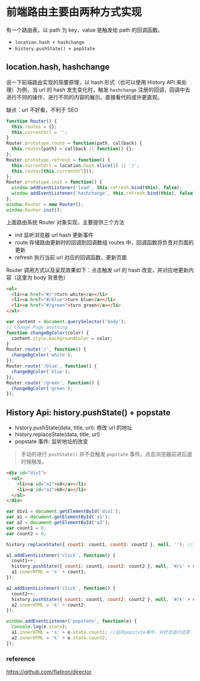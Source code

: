 # 前端路由主要由两种方式实现

有一个路由表，以 path 为 key，value 是触发给 path 的回调函数。

- `location.hash + hashchange`
- `history.pushState() + popState`

## location.hash, hashchange

说一下前端路由实现的简要原理，以 hash 形式（也可以使用 History API 来处理）为例，当 url 的 hash 发生变化时，触发 `hashchange` 注册的回调，回调中去进行不同的操作，进行不同的内容的展示。直接看代码或许更直观。

缺点：url 不好看，不利于 SEO

```javascript
function Router() {
  this.routes = {};
  this.currentUrl = '';
}
Router.prototype.route = function(path, callback) {
  this.routes[path] = callback || function() {};
};
Router.prototype.refresh = function() {
  this.currentUrl = location.hash.slice(1) || '/';
  this.routes[this.currentUrl]();
};
Router.prototype.init = function() {
  window.addEventListener('load', this.refresh.bind(this), false);
  window.addEventListener('hashchange', this.refresh.bind(this), false);
};
window.Router = new Router();
window.Router.init();
```

上面路由系统 Router 对象实现，主要提供三个方法

- init 监听浏览器 url hash 更新事件
- route 存储路由更新时的回调到回调数组 routes 中，回调函数将负责对页面的更新
- refresh 执行当前 url 对应的回调函数，更新页面

Router 调用方式以及呈现效果如下：点击触发 url 的 hash 改变，并对应地更新内容（这里为 body 背景色）

```html
<ul>
  <li><a href="#/">turn white</a></li>
  <li><a href="#/blue">turn blue</a></li>
  <li><a href="#/green">turn green</a></li>
</ul>
```

```javascript
var content = document.querySelector('body');
// change Page anything
function changeBgColor(color) {
  content.style.backgroundColor = color;
}
Router.route('/', function() {
  changeBgColor('white');
});
Router.route('/blue', function() {
  changeBgColor('blue');
});
Router.route('/green', function() {
  changeBgColor('green');
});
```

## History Api: history.pushState() + popstate

- history.pushState(data, title, url): 修改 url 的地址
- history.replaceState(data, title, url)
- popstate 事件: 监听地址的改变

> 手动的进行 `pushState()` 并不会触发 `popstate` 事件。点击浏览器前进后退时候触发。

```html
<div id="div1">
  <ul>
    <li><a id="a1">s0</a></li>
    <li><a id="a2">k0</a></li>
  </ul>
</div>
```

```javascript
var div1 = document.getElementById('div1');
var a1 = document.getElementById('a1');
var a2 = document.getElementById('a2');
var count1 = 0;
var count2 = 0;

history.replaceState({ count1: count1, count2: count2 }, null, ''); //最开始的状态，采用replace直接替换

a1.addEventListener('click', function() {
  count1++;
  history.pushState({ count1: count1, count2: count2 }, null, '#/s' + count1); //之后的状态，需要进行保存
  a1.innerHTML = 's' + count1;
});

a2.addEventListener('click', function() {
  count2++;
  history.pushState({ count1: count1, count2: count2 }, null, '#/k' + count2); //之后的状态，需要进行保存
  a2.innerHTML = 'k' + count2;
});

window.addEventListener('popstate', function(e) {
  console.log(e.state);
  a1.innerHTML = 's' + e.state.count1; //监听popstate事件，对状态进行还原
  a2.innerHTML = 'k' + e.state.count2;
});
```

### reference

<https://github.com/flatiron/director>
